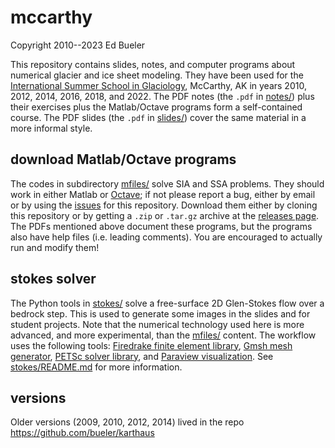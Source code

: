 mccarthy
========

Copyright 2010--2023  Ed Bueler

This repository contains slides, notes, and computer programs about numerical glacier and ice sheet modeling.  They have been used for the [International Summer School in Glaciology](http://glaciers.gi.alaska.edu/courses/summerschool), McCarthy, AK in years 2010, 2012, 2014, 2016, 2018, and 2022.  The PDF notes (the `.pdf` in [notes/](notes/)) plus their exercises plus the Matlab/Octave programs form a self-contained course.  The PDF slides (the `.pdf` in [slides/](slides/)) cover the same material in a more informal style.


download Matlab/Octave programs
-------------------------------

The codes in subdirectory [mfiles/](mfiles/) solve SIA and SSA problems.  They should work in either Matlab or [Octave](https://www.gnu.org/software/octave/); if not please report a bug, either by email or by using the [issues](https://github.com/bueler/mccarthy/issues) for this repository.  Download them either by cloning this repository or by getting a `.zip` or `.tar.gz` archive at the [releases page](https://github.com/bueler/mccarthy/releases).  The PDFs mentioned above document these programs, but the programs also have help files (i.e. leading comments).  You are encouraged to actually run and modify them!


stokes solver
-------------

The Python tools in [stokes/](stokes/) solve a free-surface 2D Glen-Stokes flow over a bedrock step.  This is used to generate some images in the slides and for student projects.  Note that the numerical technology used here is more advanced, and more experimental, than the [mfiles/](mfiles/) content.  The workflow uses the following tools: [Firedrake finite element library](https://www.firedrakeproject.org/), [Gmsh mesh generator](http://gmsh.info/), [PETSc solver library](http://www.mcs.anl.gov/petsc/), and [Paraview visualization](https://www.paraview.org/).  See [stokes/README.md](stokes/README.md) for more information.


versions
--------

Older versions (2009, 2010, 2012, 2014) lived in the repo https://github.com/bueler/karthaus
